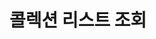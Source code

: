 #  콜렉션 리스트 조회

<api-endpoint openapi-path="../../openapi/api-docs (1).json" method="GET" endpoint="/v1/kollection"/>